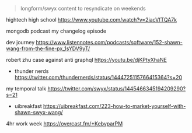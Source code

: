 > longform/swyx content to resyndicate  on weekends

hightech high school https://www.youtube.com/watch?v=2iacVfTQA7k

mongodb podcast
my changelog episode


dev journey https://www.listennotes.com/podcasts/software/152-shawn-wang-from-the-fine-px_1sYDV9yT/


robert zhu case against anti graphql https://youtu.be/djKPtyXhaNE

- thunder nerds https://twitter.com/thundernerds/status/1444725115766415364?s=20


my temporal talk https://twitter.com/swyx/status/1445466345194209290?s=21

- uibreakfast https://uibreakfast.com/223-how-to-market-yourself-with-shawn-swyx-wang/


4hr work week https://overcast.fm/+KebvparPM
